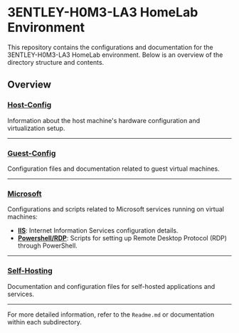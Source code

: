# 3ENTLEY-H0M3-LA3 HomeLab Environment

This repository contains the configurations and documentation for the 3ENTLEY-H0M3-LA3 HomeLab environment. Below is an overview of the directory structure and contents.


## Overview

### [Host-Config](https://github.com/Mr3ENTLEY/3ENTLEY-H0M3-LA3/blob/main/Host-Config/Host-Config.md)
Information about the host machine's hardware configuration and virtualization setup.

---
### [Guest-Config](https://github.com/Mr3ENTLEY/3ENTLEY-H0M3-LA3/tree/main/Guest-Config)
Configuration files and documentation related to guest virtual machines.

---
### [Microsoft](https://github.com/Mr3ENTLEY/3ENTLEY-H0M3-LA3/tree/main/Guest-Config/Microsoft)
Configurations and scripts related to Microsoft services running on virtual machines:

- [**IIS**](https://github.com/Mr3ENTLEY/3ENTLEY-H0M3-LA3/tree/main/Guest-Config/Microsoft/IIS): Internet Information Services configuration details.
- [**Powershell/RDP**](https://github.com/Mr3ENTLEY/3ENTLEY-H0M3-LA3/tree/main/Guest-Config/Microsoft/Powershell/RDP): Scripts for setting up Remote Desktop Protocol (RDP) through PowerShell.

---
### [Self-Hosting](https://github.com/Mr3ENTLEY/3ENTLEY-H0M3-LA3/tree/main/Guest-Config/Self-Hosting)
Documentation and configuration files for self-hosted applications and services.

---
For more detailed information, refer to the `Readme.md` or documentation within each subdirectory.

